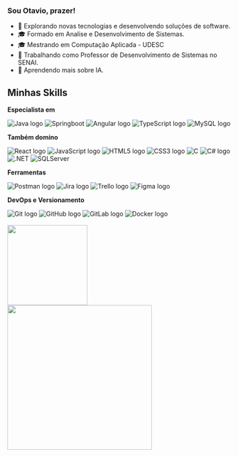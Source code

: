 ### Sou Otavio, prazer!

- 🤔 Explorando novas tecnologias e desenvolvendo soluções de software.
- 🎓 Formado em Analise e Desenvolvimento de Sistemas.
- 🎓 Mestrando em Computação Aplicada - UDESC
- 💼 Trabalhando como Professor de Desenvolvimento de Sistemas no SENAI.
- 🌱 Aprendendo mais sobre IA.

## Minhas Skills

**Especialista em**
<div align="start">
<img src="https://img.shields.io/badge/java-%23ED8B00.svg?style=for-the-badge&logo=openjdk&logoColor=white" alt="Java logo" />
<img title="Springboot" alt="Springboot" src="https://img.shields.io/badge/Springboot-6DB33F?style=for-the-badge&logo=spring-boot&logoColor=white" />
<img src="https://img.shields.io/badge/angular-%23DD0031.svg?style=for-the-badge&logo=angular&logoColor=white" alt="Angular logo" />
<img src="https://img.shields.io/badge/typescript-%23007ACC.svg?style=for-the-badge&logo=typescript&logoColor=white" alt="TypeScript logo" />
<img src="https://img.shields.io/badge/mysql-%2300f.svg?style=for-the-badge&logo=mysql&logoColor=white" alt="MySQL logo" />
</div>

**Também domino**
<div align="start">
<img src="https://img.shields.io/badge/react-%2320232a.svg?style=for-the-badge&logo=react&logoColor=%2361DAFB" alt="React logo" />
<img src="https://img.shields.io/badge/javascript-%23323330.svg?style=for-the-badge&logo=javascript&logoColor=%23F7DF1E" alt="JavaScript logo" />
<img src="https://img.shields.io/badge/html5-%23E34F26.svg?style=for-the-badge&logo=html5&logoColor=white" alt="HTML5 logo" />
<img src="https://img.shields.io/badge/css3-%231572B6.svg?style=for-the-badge&logo=css3&logoColor=white" alt="CSS3 logo" />
<img title="C" alt="C" src="https://img.shields.io/badge/C-00599C?style=for-the-badge&logo=c&logoColor=white" />
<img src="https://img.shields.io/badge/c%23-%23239120.svg?style=for-the-badge&logo=c-sharp&logoColor=white" alt="C# logo" />
<img title=".NET" alt=".NET" src="https://img.shields.io/badge/.NET-512BD4?style=for-the-badge&logo=.net&logoColor=white" />
<img title="SQLServer" alt="SQLServer" src="https://img.shields.io/badge/Microsoft%20SQL%20Server-CC2927?style=for-the-badge&logo=microsoft-sql-server&logoColor=white" />
</div>

**Ferramentas**

<div align="start">
<img src="https://img.shields.io/badge/postman-%23FD6C37.svg?style=for-the-badge&logo=postman&logoColor=white" alt="Postman logo" />
<img src="https://img.shields.io/badge/jira-%230A0FFF.svg?style=for-the-badge&logo=jira&logoColor=white" alt="Jira logo" />
<img src="https://img.shields.io/badge/trello-%230052CC.svg?style=for-the-badge&logo=trello&logoColor=white" alt="Trello logo" />
<img src="https://img.shields.io/badge/figma-%23F24E1E.svg?style=for-the-badge&logo=figma&logoColor=white" alt="Figma logo" />
</div>

**DevOps e Versionamento**

<div align="start">
<img src="https://img.shields.io/badge/git-%23F05033.svg?style=for-the-badge&logo=git&logoColor=white" alt="Git logo" />
<img src="https://img.shields.io/badge/github-%23121011.svg?style=for-the-badge&logo=github&logoColor=white" alt="GitHub logo" />
<img src="https://img.shields.io/badge/gitlab-%23121011.svg?style=for-the-badge&logo=gitlab&logoColor=white" alt="GitLab logo" />
<img src="https://img.shields.io/badge/docker-%230db7ed.svg?style=for-the-badge&logo=docker&logoColor=white" alt="Docker logo" />
</div>

<br/>

<a href="https://github.com/otavionvs" title="Perfil do Otavio">
  <img height="180em" src="https://github-readme-stats.vercel.app/api?username=otavionvs&theme=dracula&show_icons=true" />
  <img width="325em"  src="https://github-readme-stats.vercel.app/api/top-langs/?username=otavionvs&layout=compact&theme=dracula" />
</a>

